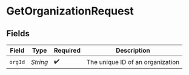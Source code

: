 # GetOrganizationRequest


## Fields

| Field                            | Type                             | Required                         | Description                      |
| -------------------------------- | -------------------------------- | -------------------------------- | -------------------------------- |
| `orgId`                          | *String*                         | :heavy_check_mark:               | The unique ID of an organization |